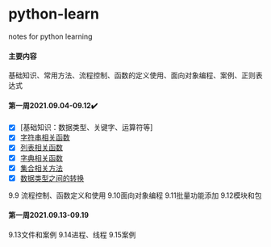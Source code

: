 # python-learn
notes for python learning
#### 主要内容
基础知识、常用方法、流程控制、函数的定义使用、面向对象编程、案例、正则表达式

#### 第一周2021.09.04-09.12:heavy_check_mark:
- [x] [基础知识：数据类型、关键字、运算符等]
- [x] [字符串相关函数](https://github.com/sunmiaomiao97/python-learn/blob/main/11%E5%AD%97%E7%AC%A6%E4%B8%B2%E7%9B%B8%E5%85%B3%E5%87%BD%E6%95%B0.py)
- [x] [列表相关函数](https://github.com/sunmiaomiao97/python-learn/blob/main/12_%E5%88%97%E8%A1%A8%E5%87%BD%E6%95%B0list.py)
- [x] [字典相关函数](https://github.com/sunmiaomiao97/python-learn/blob/main/13_%E5%AD%97%E5%85%B8%E5%87%BD%E6%95%B0.py)
- [x] [集合相关方法](https://github.com/sunmiaomiao97/python-learn/blob/main/14_%E9%9B%86%E5%90%88.py)
- [x] [数据类型之间的转换](https://github.com/sunmiaomiao97/python-learn/blob/main/15_%E6%95%B0%E6%8D%AE%E7%B1%BB%E5%9E%8B%E4%B9%8B%E9%97%B4%E7%9A%84%E8%BD%AC%E6%8D%A2.py)

9.9 流程控制、函数定义和使用
9.10面向对象编程
9.11批量功能添加
9.12模块和包

#### 第一周2021.09.13-09.19
9.13文件和案例
9.14进程、线程
9.15案例
